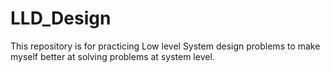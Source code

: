 # LLD_Design


This repository is for practicing Low level System design problems to make myself better at solving problems at system level.
